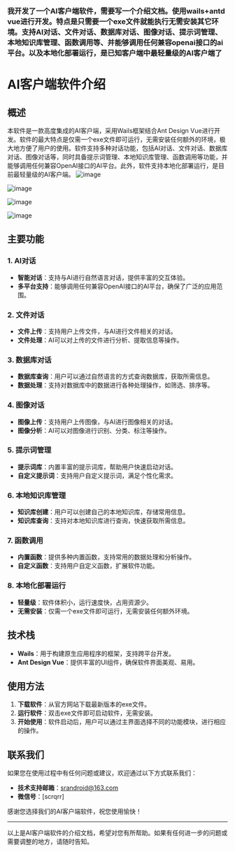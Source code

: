  ### 我开发了一个AI客户端软件，需要写一个介绍文档。使用wails+antd vue进行开发。特点是只需要一个exe文件就能执行无需安装其它环境。支持AI对话、文件对话、数据库对话、图像对话、提示词管理、本地知识库管理、函数调用等、并能够调用任何兼容openai接口的ai平台。以及本地化部署运行，是已知客户端中最轻量级的AI客户端了
# AI客户端软件介绍

## 概述

本软件是一款高度集成的AI客户端，采用Wails框架结合Ant Design Vue进行开发。软件的最大特点是仅需一个exe文件即可运行，无需安装任何额外的环境，极大地方便了用户的使用。软件支持多种对话功能，包括AI对话、文件对话、数据库对话、图像对话等，同时具备提示词管理、本地知识库管理、函数调用等功能，并能够调用任何兼容OpenAI接口的AI平台。此外，软件支持本地化部署运行，是目前最轻量级的AI客户端。
![image](https://github.com/user-attachments/assets/4138d72a-dfed-4a06-a762-03425f91a786)

![image](https://github.com/user-attachments/assets/59c956e5-fd18-40e1-baf7-11b8bb04e8b9)

![image](https://github.com/user-attachments/assets/0ca92d26-bfb5-4fc6-acae-79381f4a8c76)

![image](https://github.com/user-attachments/assets/ac9d441e-9fe0-4bf1-b91c-560457d22c59)

## 主要功能

### 1. AI对话
- **智能对话**：支持与AI进行自然语言对话，提供丰富的交互体验。
- **多平台支持**：能够调用任何兼容OpenAI接口的AI平台，确保了广泛的应用范围。

### 2. 文件对话
- **文件上传**：支持用户上传文件，与AI进行文件相关的对话。
- **文件处理**：AI可以对上传的文件进行分析、提取信息等操作。

### 3. 数据库对话
- **数据库查询**：用户可以通过自然语言的方式查询数据库，获取所需信息。
- **数据处理**：支持对数据库中的数据进行各种处理操作，如筛选、排序等。

### 4. 图像对话
- **图像上传**：支持用户上传图像，与AI进行图像相关的对话。
- **图像分析**：AI可以对图像进行识别、分类、标注等操作。

### 5. 提示词管理
- **提示词库**：内置丰富的提示词库，帮助用户快速启动对话。
- **自定义提示词**：支持用户自定义提示词，满足个性化需求。

### 6. 本地知识库管理
- **知识库创建**：用户可以创建自己的本地知识库，存储常用信息。
- **知识库查询**：支持对本地知识库进行查询，快速获取所需信息。

### 7. 函数调用
- **内置函数**：提供多种内置函数，支持常用的数据处理和分析操作。
- **自定义函数**：支持用户自定义函数，扩展软件功能。

### 8. 本地化部署运行
- **轻量级**：软件体积小，运行速度快，占用资源少。
- **无需安装**：仅需一个exe文件即可运行，无需安装任何额外环境。

## 技术栈

- **Wails**：用于构建原生应用程序的框架，支持跨平台开发。
- **Ant Design Vue**：提供丰富的UI组件，确保软件界面美观、易用。

## 使用方法

1. **下载软件**：从官方网站下载最新版本的exe文件。
2. **运行软件**：双击exe文件即可启动软件，无需安装。
3. **开始使用**：软件启动后，用户可以通过主界面选择不同的功能模块，进行相应的操作。

## 联系我们

如果您在使用过程中有任何问题或建议，欢迎通过以下方式联系我们：

- **技术支持邮箱**：srandroid@163.com
- **微信号**：[scrqrr]

感谢您选择我们的AI客户端软件，祝您使用愉快！

---

以上是AI客户端软件的介绍文档，希望对您有所帮助。如果有任何进一步的问题或需要调整的地方，请随时告知。
